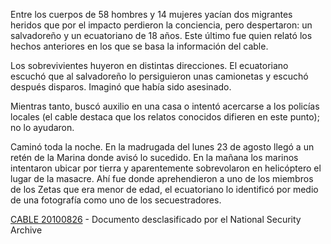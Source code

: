 <p>Entre los cuerpos de 58 hombres y 14 mujeres yacían dos migrantes heridos que por el impacto perdieron la conciencia, pero despertaron:  un salvadoreño y un ecuatoriano de 18 años. Este último fue quien relató los hechos anteriores en los que se basa la información del cable.</p>
<p>Los sobrevivientes huyeron en distintas direcciones. El ecuatoriano escuchó que al salvadoreño lo persiguieron unas camionetas y escuchó después disparos. Imaginó que había sido asesinado.</p>
<p>Mientras tanto, buscó auxilio en una casa o intentó acercarse a los policías locales (el cable destaca que los relatos conocidos difieren en este punto); no lo ayudaron.</p>
<p>Caminó toda la noche. En la madrugada del lunes 23 de agosto llegó a un retén de la Marina donde avisó lo sucedido. En la mañana los marinos intentaron ubicar por tierra y aparentemente sobrevolaron en helicóptero el lugar de la masacre. Ahí fue donde aprehendieron a uno de los miembros de los Zetas que era menor de edad, el ecuatoriano lo identificó por medio de una fotografía como uno de los secuestradores.</p>

<p><a href="http://www2.gwu.edu/~nsarchiv/NSAEBB/NSAEBB445/docs/20100826.pdf" target="_blank">CABLE 20100826</a> - Documento desclasificado por el National Security Archive</p>

